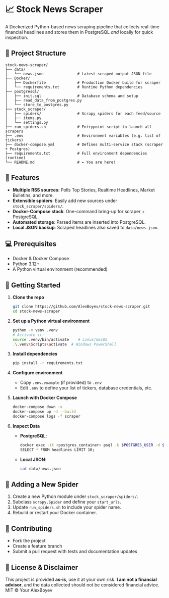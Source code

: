 # 📈 Stock News Scraper

A Dockerized Python-based news scraping pipeline that collects real-time financial headlines and stores them in PostgreSQL *and* locally for quick inspection.

## 📂 Project Structure

```
stock-news-scraper/
├── data/
│   └── news.json               # Latest scraped output JSON file
├── Docker/
│   ├── Dockerfile              # Production Docker build for scraper
│   └── requirements.txt        # Runtime Python dependencies
├── postgresql/
│   ├── init.sql                # Database schema and setup
│   ├── read_data_from_postgres.py
│   └── store_to_postgres.py
├── stock_scraper/
│   ├── spiders/                # Scrapy spiders for each feed/source
│   ├── items.py
│   └── settings.py
├── run_spiders.sh              # Entrypoint script to launch all scrapers
├── .env                        # Environment variables (e.g. list of tickers)
├── docker-compose.yml          # Defines multi-service stack (scraper + Postgres)
├── requirements.txt            # Full environment dependencies (runtime)
└── README.md                   # ← You are here!
```

## 🚀 Features

- **Multiple RSS sources**: Polls Top Stories, Realtime Headlines, Market Bulletins, and more.  
- **Extensible spiders**: Easily add new sources under `stock_scraper/spiders/`.  
- **Docker-Compose stack**: One-command bring-up for scraper + PostgreSQL.  
- **Automated storage**: Parsed items are inserted into PostgreSQL.  
- **Local JSON backup**: Scraped headlines also saved to `data/news.json`.

## 💻 Prerequisites

- Docker & Docker Compose  
- Python 3.12+  
- A Python virtual environment (recommended)

## 🔧 Getting Started

1. **Clone the repo**  
   ```bash
   git clone https://github.com/AlexBoyev/stock-news-scraper.git
   cd stock-news-scraper
   ```

2. **Set up a Python virtual environment**  
   ```bash
   python -m venv .venv
   # Activate it:
   source .venv/bin/activate    # Linux/macOS
   .\.venv\Scripts\activate  # Windows PowerShell
   ```

3. **Install dependencies**  
   ```bash
   pip install -r requirements.txt
   ```

4. **Configure environment**  
   - Copy `.env.example` (if provided) to `.env`  
   - Edit `.env` to define your list of tickers, database credentials, etc.

5. **Launch with Docker Compose**  
   ```bash
   docker-compose down -v
   docker-compose up -d --build
   docker-compose logs -f scraper
   ```

6. **Inspect Data**  
   - **PostgreSQL**:  
     ```bash
     docker exec -it <postgres_container> psql -U $POSTGRES_USER -d $POSTGRES_DB
     SELECT * FROM headlines LIMIT 10;
     ```  
   - **Local JSON**:  
     ```bash
     cat data/news.json
     ```

## 📝 Adding a New Spider

1. Create a new Python module under `stock_scraper/spiders/`.  
2. Subclass `scrapy.Spider` and define your `start_urls`.  
3. Update `run_spiders.sh` to include your spider name.  
4. Rebuild or restart your Docker container.

## 🤝 Contributing

- Fork the project  
- Create a feature branch  
- Submit a pull request with tests and documentation updates  

## 📄 License & Disclaimer

This project is provided **as-is**, use it at your own risk. **I am not a financial advisor**, and the data collected should not be considered financial advice.
MIT © Your AlexBoyev
